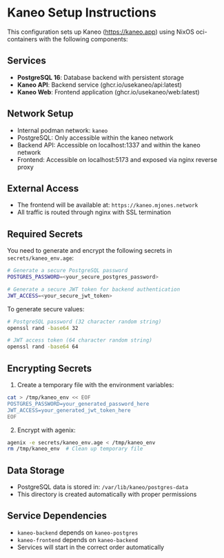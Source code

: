 # Kaneo Setup Instructions

This configuration sets up Kaneo (https://kaneo.app) using NixOS oci-containers with the following components:

## Services
- **PostgreSQL 16**: Database backend with persistent storage
- **Kaneo API**: Backend service (ghcr.io/usekaneo/api:latest)
- **Kaneo Web**: Frontend application (ghcr.io/usekaneo/web:latest)

## Network Setup
- Internal podman network: `kaneo`
- PostgreSQL: Only accessible within the kaneo network
- Backend API: Accessible on localhost:1337 and within the kaneo network
- Frontend: Accessible on localhost:5173 and exposed via nginx reverse proxy

## External Access
- The frontend will be available at: `https://kaneo.mjones.network`
- All traffic is routed through nginx with SSL termination

## Required Secrets
You need to generate and encrypt the following secrets in `secrets/kaneo_env.age`:

```bash
# Generate a secure PostgreSQL password
POSTGRES_PASSWORD=<your_secure_postgres_password>

# Generate a secure JWT token for backend authentication  
JWT_ACCESS=<your_secure_jwt_token>
```

To generate secure values:
```bash
# PostgreSQL password (32 character random string)
openssl rand -base64 32

# JWT access token (64 character random string)
openssl rand -base64 64
```

## Encrypting Secrets
1. Create a temporary file with the environment variables:
```bash
cat > /tmp/kaneo_env << EOF
POSTGRES_PASSWORD=your_generated_password_here
JWT_ACCESS=your_generated_jwt_token_here
EOF
```

2. Encrypt with agenix:
```bash
agenix -e secrets/kaneo_env.age < /tmp/kaneo_env
rm /tmp/kaneo_env  # Clean up temporary file
```

## Data Storage
- PostgreSQL data is stored in: `/var/lib/kaneo/postgres-data`
- This directory is created automatically with proper permissions

## Service Dependencies
- `kaneo-backend` depends on `kaneo-postgres`
- `kaneo-frontend` depends on `kaneo-backend`
- Services will start in the correct order automatically